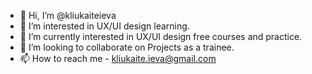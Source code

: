 - 👋 Hi, I’m @kliukaiteieva
- 👀 I’m interested in UX/UI design learning.
- 🌱 I’m currently interested in UX/UI design free courses and practice.
- 💞️ I’m looking to collaborate on Projects as a trainee.
- 📫 How to reach me - kliukaite.ieva@gmail.com

<!---
kliukaiteieva/kliukaiteieva is a ✨ special ✨ repository because its `README.md` (this file) appears on your GitHub profile.
You can click the Preview link to take a look at your changes.
--->
